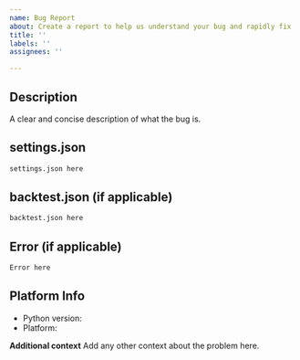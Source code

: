 ```yaml
---
name: Bug Report
about: Create a report to help us understand your bug and rapidly fix
title: ''
labels: ''
assignees: ''

---
```


## Description
A clear and concise description of what the bug is.

## settings.json
```python
settings.json here
```

## backtest.json (if applicable)
```python
backtest.json here
```

## Error (if applicable)
```python
Error here
```

## Platform Info
 - Python version:
 - Platform:

**Additional context**
Add any other context about the problem here.
